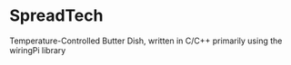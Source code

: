 # SpreadTech
Temperature-Controlled Butter Dish, written in C/C++ primarily using the wiringPi library
